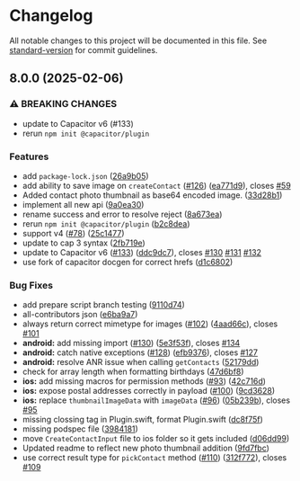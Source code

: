 # Changelog

All notable changes to this project will be documented in this file. See [standard-version](https://github.com/conventional-changelog/standard-version) for commit guidelines.

## 8.0.0 (2025-02-06)


### ⚠ BREAKING CHANGES

* update to Capacitor v6 (#133)
* rerun `npm init @capacitor/plugin`

### Features

* add `package-lock.json` ([26a9b05](https://github.com/Skektec/Capacitor-V7-Contacts-Port/commit/26a9b059418f72848a6135f2d2e164fe2cecd84a))
* add ability to save image on `createContact` ([#126](https://github.com/Skektec/Capacitor-V7-Contacts-Port/issues/126)) ([ea771d9](https://github.com/Skektec/Capacitor-V7-Contacts-Port/commit/ea771d9a0ebf12d64a8874acd8926d479acdd960)), closes [#59](https://github.com/Skektec/Capacitor-V7-Contacts-Port/issues/59)
* Added contact photo thumbnail as base64 encoded image. ([33d28b1](https://github.com/Skektec/Capacitor-V7-Contacts-Port/commit/33d28b13c6a71aa8aaa921ce3bed286ce102354b))
* implement all new api ([9a0ea30](https://github.com/Skektec/Capacitor-V7-Contacts-Port/commit/9a0ea301a2e3a0c3db0c353edac74aa6b0c7b68f))
* rename success and error to resolve reject ([8a673ea](https://github.com/Skektec/Capacitor-V7-Contacts-Port/commit/8a673ea1bfbe1f9d5f38143d360b7f3eaaa80713))
* rerun `npm init @capacitor/plugin` ([b2c8dea](https://github.com/Skektec/Capacitor-V7-Contacts-Port/commit/b2c8dea0fe0541b1ac825509343a5850e54b20db))
* support v4 ([#78](https://github.com/Skektec/Capacitor-V7-Contacts-Port/issues/78)) ([25c1477](https://github.com/Skektec/Capacitor-V7-Contacts-Port/commit/25c14772bb86ad196fdb6a0b6fcfd138173e0ac7))
* update to cap 3 syntax ([2fb719e](https://github.com/Skektec/Capacitor-V7-Contacts-Port/commit/2fb719e593e463d46a7f984e9db46dfb556985c9))
* update to Capacitor v6 ([#133](https://github.com/Skektec/Capacitor-V7-Contacts-Port/issues/133)) ([ddc9dc7](https://github.com/Skektec/Capacitor-V7-Contacts-Port/commit/ddc9dc73117c364214b9128b1258bb09e6a4baee)), closes [#130](https://github.com/Skektec/Capacitor-V7-Contacts-Port/issues/130) [#131](https://github.com/Skektec/Capacitor-V7-Contacts-Port/issues/131) [#132](https://github.com/Skektec/Capacitor-V7-Contacts-Port/issues/132)
* use fork of capacitor docgen for correct hrefs ([d1c6802](https://github.com/Skektec/Capacitor-V7-Contacts-Port/commit/d1c68025124f24d5367d5a4a322207e695f3fc99))


### Bug Fixes

* add prepare script branch testing ([9110d74](https://github.com/Skektec/Capacitor-V7-Contacts-Port/commit/9110d74660604ab12ad7027bd5114f9ab68c6090))
* all-contributors json ([e6ba9a7](https://github.com/Skektec/Capacitor-V7-Contacts-Port/commit/e6ba9a72163dc71be0df7421f2d43d29c702294c))
* always return correct mimetype for images ([#102](https://github.com/Skektec/Capacitor-V7-Contacts-Port/issues/102)) ([4aad66c](https://github.com/Skektec/Capacitor-V7-Contacts-Port/commit/4aad66cdedba87f3470de03e06465538a966829c)), closes [#101](https://github.com/Skektec/Capacitor-V7-Contacts-Port/issues/101)
* **android:** add missing import ([#130](https://github.com/Skektec/Capacitor-V7-Contacts-Port/issues/130)) ([5e3f53f](https://github.com/Skektec/Capacitor-V7-Contacts-Port/commit/5e3f53fca6784e05ebc71785528565ef74bce1ee)), closes [#134](https://github.com/Skektec/Capacitor-V7-Contacts-Port/issues/134)
* **android:** catch native exceptions ([#128](https://github.com/Skektec/Capacitor-V7-Contacts-Port/issues/128)) ([efb9376](https://github.com/Skektec/Capacitor-V7-Contacts-Port/commit/efb9376ffa46dfffd99083d0fbc5c9d0af3ec64e)), closes [#127](https://github.com/Skektec/Capacitor-V7-Contacts-Port/issues/127)
* **android:** resolve ANR issue when calling `getContacts` ([52179dd](https://github.com/Skektec/Capacitor-V7-Contacts-Port/commit/52179dd90b8ea07f70e47cbf25be12f7084a7e50))
* check for array length when formatting birthdays ([47d6bf8](https://github.com/Skektec/Capacitor-V7-Contacts-Port/commit/47d6bf808fdafb177808843831f67602b0e9e2de))
* **ios:** add missing macros for permission methods ([#93](https://github.com/Skektec/Capacitor-V7-Contacts-Port/issues/93)) ([42c716d](https://github.com/Skektec/Capacitor-V7-Contacts-Port/commit/42c716d21d7c83e140b26eacb668b75c8be8f6bb))
* **ios:** expose postal addresses correctly in payload ([#100](https://github.com/Skektec/Capacitor-V7-Contacts-Port/issues/100)) ([9cd3628](https://github.com/Skektec/Capacitor-V7-Contacts-Port/commit/9cd3628587ac5985e32333d05d46eac31e8ccc39))
* **ios:** replace `thumbnailImageData` with `imageData` ([#96](https://github.com/Skektec/Capacitor-V7-Contacts-Port/issues/96)) ([05b239b](https://github.com/Skektec/Capacitor-V7-Contacts-Port/commit/05b239b30c258eb27468a2f024bdd9654b048186)), closes [#95](https://github.com/Skektec/Capacitor-V7-Contacts-Port/issues/95)
* missing clossing tag in Plugin.swift, format Plugin.swift ([dc8f75f](https://github.com/Skektec/Capacitor-V7-Contacts-Port/commit/dc8f75fe0d45df92668621ecf9af4b120aa2e090))
* missing podspec file ([3984181](https://github.com/Skektec/Capacitor-V7-Contacts-Port/commit/398418188cfc0047ada04510e334f2d1ca479146))
* move `CreateContactInput` file to ios folder so it gets included ([d06dd99](https://github.com/Skektec/Capacitor-V7-Contacts-Port/commit/d06dd99d152fe72a9d9ec1cf4959976983504602))
* Updated readme to reflect new photo thumbnail addition ([9fd7fbc](https://github.com/Skektec/Capacitor-V7-Contacts-Port/commit/9fd7fbc9d619066562b6cad8457c0b7d4346fd77))
* use correct result type for `pickContact` method ([#110](https://github.com/Skektec/Capacitor-V7-Contacts-Port/issues/110)) ([312f772](https://github.com/Skektec/Capacitor-V7-Contacts-Port/commit/312f7725e092e62a912a6a5151e17a5f705c6141)), closes [#109](https://github.com/Skektec/Capacitor-V7-Contacts-Port/issues/109)

